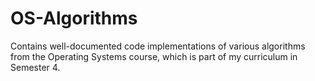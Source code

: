 # OS-Algorithms
Contains well-documented code implementations of various algorithms from the Operating Systems course, which is part of my curriculum in Semester 4.
